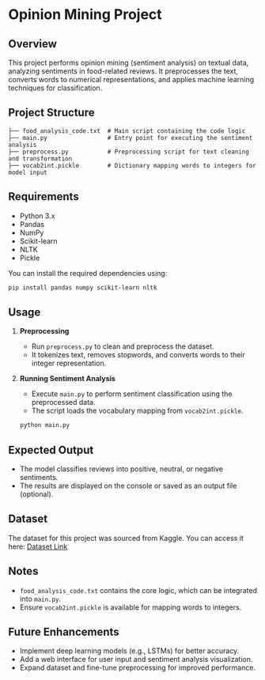 # Opinion Mining Project

## Overview
This project performs opinion mining (sentiment analysis) on textual data, analyzing sentiments in food-related reviews. It preprocesses the text, converts words to numerical representations, and applies machine learning techniques for classification.

## Project Structure
```
├── food_analysis_code.txt  # Main script containing the code logic
├── main.py                 # Entry point for executing the sentiment analysis
├── preprocess.py           # Preprocessing script for text cleaning and transformation
├── vocab2int.pickle        # Dictionary mapping words to integers for model input
```

## Requirements
- Python 3.x
- Pandas
- NumPy
- Scikit-learn
- NLTK
- Pickle

You can install the required dependencies using:
```sh
pip install pandas numpy scikit-learn nltk
```

## Usage
1. **Preprocessing**
   - Run `preprocess.py` to clean and preprocess the dataset.
   - It tokenizes text, removes stopwords, and converts words to their integer representation.

2. **Running Sentiment Analysis**
   - Execute `main.py` to perform sentiment classification using the preprocessed data.
   - The script loads the vocabulary mapping from `vocab2int.pickle`.
   
   ```sh
   python main.py
   ```

## Expected Output
- The model classifies reviews into positive, neutral, or negative sentiments.
- The results are displayed on the console or saved as an output file (optional).

## Dataset
The dataset for this project was sourced from Kaggle. You can access it here:
[Dataset Link](<https://www.kaggle.com/datasets/snap/amazon-fine-food-reviews>)

## Notes
- `food_analysis_code.txt` contains the core logic, which can be integrated into `main.py`.
- Ensure `vocab2int.pickle` is available for mapping words to integers.

## Future Enhancements
- Implement deep learning models (e.g., LSTMs) for better accuracy.
- Add a web interface for user input and sentiment analysis visualization.
- Expand dataset and fine-tune preprocessing for improved performance.
  


